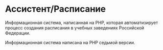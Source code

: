 # Ассистент/Расписание
Информационная система, написанная на PHP, которая автоматизирует процесс создания расписания в учебных заведениях Российской Федерации.

Информационная система написана на PHP седьмой версии.